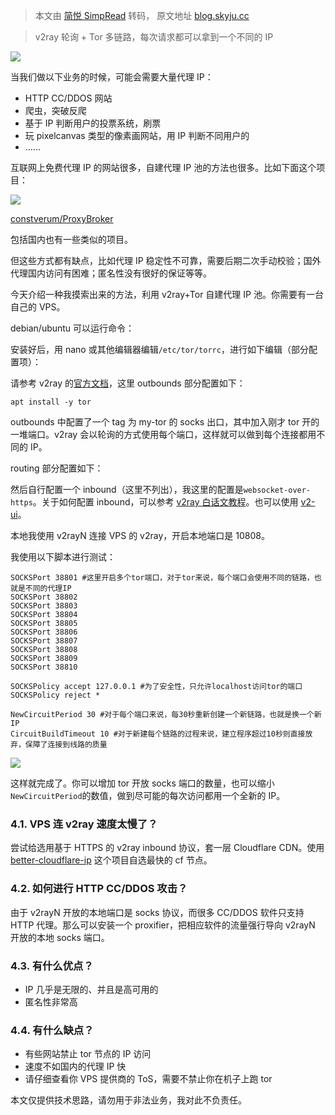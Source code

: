 > 本文由 [简悦 SimpRead](http://ksria.com/simpread/) 转码， 原文地址 [blog.skyju.cc](https://blog.skyju.cc/post/v2ray-tor-proxy-ip-pool/)

> v2ray 轮询 + Tor 多链路，每次请求都可以拿到一个不同的 IP

![](https://raw.githubusercontent.com/lslz627/PicGo/master/46ff1701edbfd3ad.png)

当我们做以下业务的时候，可能会需要大量代理 IP：

*   HTTP CC/DDOS 网站
*   爬虫，突破反爬
*   基于 IP 判断用户的投票系统，刷票
*   玩 pixelcanvas 类型的像素画网站，用 IP 判断不同用户的
*   ……

互联网上免费代理 IP 的网站很多，自建代理 IP 池的方法也很多。比如下面这个项目：

![](https://raw.githubusercontent.com/lslz627/PicGo/master/3eeef768797621a7.png)

[constverum/ProxyBroker](https://github.com/constverum/ProxyBroker)

包括国内也有一些类似的项目。

但这些方式都有缺点，比如代理 IP 稳定性不可靠，需要后期二次手动校验；国外代理国内访问有困难；匿名性没有很好的保证等等。

今天介绍一种我摸索出来的方法，利用 v2ray+Tor 自建代理 IP 池。你需要有一台自己的 VPS。

debian/ubuntu 可以运行命令：

安装好后，用 nano 或其他编辑器编辑`/etc/tor/torrc`，进行如下编辑（部分配置项）：

请参考 v2ray 的[官方文档](https://www.v2ray.com/)，这里 outbounds 部分配置如下：

```
apt install -y tor
```

outbounds 中配置了一个 tag 为 my-tor 的 socks 出口，其中加入刚才 tor 开的一堆端口。v2ray 会以轮询的方式使用每个端口，这样就可以做到每个连接都用不同的 IP。

routing 部分配置如下：

然后自行配置一个 inbound（这里不列出），我这里的配置是`websocket-over-https`。关于如何配置 inbound，可以参考 [v2ray 白话文教程](https://guide.v2fly.org/)。也可以使用 [v2-ui](https://github.com/sprov065/v2-ui)。

本地我使用 v2rayN 连接 VPS 的 v2ray，开启本地端口是 10808。

我使用以下脚本进行测试：

```
SOCKSPort 38801 #这里开启多个tor端口，对于tor来说，每个端口会使用不同的链路，也就是不同的代理IP
SOCKSPort 38802
SOCKSPort 38803
SOCKSPort 38804
SOCKSPort 38805
SOCKSPort 38806
SOCKSPort 38807
SOCKSPort 38808
SOCKSPort 38809
SOCKSPort 38810

SOCKSPolicy accept 127.0.0.1 #为了安全性，只允许localhost访问tor的端口
SOCKSPolicy reject *

NewCircuitPeriod 30 #对于每个端口来说，每30秒重新创建一个新链路，也就是换一个新IP
CircuitBuildTimeout 10 #对于新建每个链路的过程来说，建立程序超过10秒则直接放弃，保障了连接到线路的质量
```

![](https://raw.githubusercontent.com/lslz627/PicGo/master/99c79fdb4e55b908.png)

这样就完成了。你可以增加 tor 开放 socks 端口的数量，也可以缩小`NewCircuitPeriod`的数值，做到尽可能的每次访问都用一个全新的 IP。

### 4.1. VPS 连 v2ray 速度太慢了？

尝试给选用基于 HTTPS 的 v2ray inbound 协议，套一层 Cloudflare CDN。使用 [better-cloudflare-ip](https://github.com/badafans/better-cloudflare-ip) 这个项目自选最快的 cf 节点。

### 4.2. 如何进行 HTTP CC/DDOS 攻击？

由于 v2rayN 开放的本地端口是 socks 协议，而很多 CC/DDOS 软件只支持 HTTP 代理。那么可以安装一个 proxifier，把相应软件的流量强行导向 v2rayN 开放的本地 socks 端口。

### 4.3. 有什么优点？

*   IP 几乎是无限的、并且是高可用的
*   匿名性非常高

### 4.4. 有什么缺点？

*   有些网站禁止 tor 节点的 IP 访问
*   速度不如国内的代理 IP 快
*   请仔细查看你 VPS 提供商的 ToS，需要不禁止你在机子上跑 tor

本文仅提供技术思路，请勿用于非法业务，我对此不负责任。